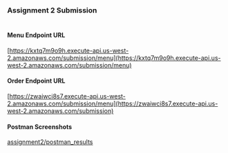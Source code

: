### Assignment 2 Submission
#
#### Menu Endpoint URL
[https://kxtq7m9o9h.execute-api.us-west-2.amazonaws.com/submission/menu](https://kxtq7m9o9h.execute-api.us-west-2.amazonaws.com/submission/menu)

#### Order Endpoint URL
[https://zwaiwci8s7.execute-api.us-west-2.amazonaws.com/submission/menu](https://zwaiwci8s7.execute-api.us-west-2.amazonaws.com/submission)

#### Postman Screenshots
[assignment2/postman_results](https://github.com/rbborashan/cmpe-273/tree/master/assignment2/postman_results)
